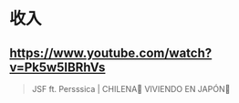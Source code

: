 # 收入

## https://www.youtube.com/watch?v=Pk5w5IBRhVs

> JSF ft. Persssica | CHILENA🗿 VIVIENDO EN JAPÓN🎐 
